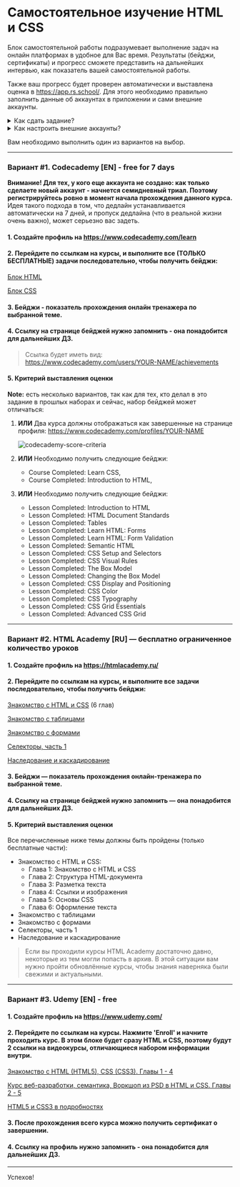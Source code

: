 # Самостоятельное изучение HTML и CSS

Блок самостоятельной работы подразумевает выполнение задач на онлайн платформах в удобное для Вас время. Результаты (бейджи, сертификаты) и прогресс сможете представить на дальнейших интервью, как показатель вашей самостоятельной работы.

Также ваш прогресс будет проверен автоматически и выставлена оценка в https://app.rs.school/. Для этого необходимо правильно заполнить данные об аккаунтах в приложении и сами внешние аккаунты.

<details>
  <summary>Как сдать задание?</summary>

1. Перейдите по этой ссылке https://app.rs.school/course/student/auto-test?course=rs-2020-q1.
2. Выберите соответствующее задание из списка (`Stage#1 HTML-CSS-self-education`).

![app-rsshool-submit](https://i.imgur.com/ePqIhPa.png)

3. Далее в поля `Codecademy Account` и(или) `HTML Academy Account` введите соответсвующий юзернейм (логин) и(или) в поля `Udemy: Certificate Id 1 && Udemy: Certificate Id 2` id полученных сертификатов на Udemy.
4. Нажмите на кнопку `Submit`.

    **Не стоит:** Вставлять ссылку, писать имя и фамилию через пробел, писать чужое имя пользователя, писать несуществующее имя. Если вы не делали какое-либо задание, просто оставьте поле пустым.
</details>

<details>
  <summary>Как настроить внешние аккаунты?</summary>

  ## Codecademy

  Перейдите на сайт [codecademy](https://www.codecademy.com). В правом верхнем углу нажмите на иконку своего профиля, а затем `My Profile`.

  ![select-profile](https://i.imgur.com/ZGli5mw.gif)

  Далее в строке браузера вы увидите свое имя пользователя.

  ![copy-username](https://i.imgur.com/o4qrU99.gif)

  Затем перейдите в `Account Settings`.

  ![account-settings](https://i.imgur.com/91lR40e.gif)

  Прокрутите страницу вниз, и установите переключатель `Who can view my profile` в положение `Everyone`. Сохраните изменения кнопкой `UPDATE PROFILE`.

  ![everyone](https://i.imgur.com/wfa3pSL.gif)


  ## Htmlacademy

  Перейдите на сайт [htmlacademy](https://htmlacademy.ru/). В правом верхнем углу нажмите на иконку своего профиля, а затем `Настройки`.

  ![settings](https://i.imgur.com/Sq3EcI5.gif)

  Далее перейдите в свой профиль.

  ![profile](https://i.imgur.com/Vexz2gD.gif)

  В строке браузера вы увидите свое имя пользователя.

  ![username](https://i.imgur.com/JcQfP8x.gif)

  Изначально ваш профиль скрыт, и вам необходимо подтвердить свою электронную почту.

  ![hidden-profile](https://i.imgur.com/BOC50W2.gif)

  Для этого вставьте код, полученный на ваш e-mail, указанный при регистрации на [htmlacademy](https://htmlacademy.ru/). Также вместо этого вы можете нажать на кнопку `Подтвердить эл. почту` в письме.

  ![email-confirmation](https://i.imgur.com/TegtCdW.gif)

  ## Udemy

  Cкопируйте id сертификатов, которые имеет вид `UC-XXXXXXXX`.

  ![udemy-cert-id](https://i.imgur.com/VtryS5I.png)
</details>

Вам необходимо выполнить один из вариантов на выбор.

----

### Вариант #1. Codecademy [EN] - free for 7 days

**Внимание! Для тех, у кого еще аккаунта не создано: как только сделаете новый аккаунт - начнется семидневный триал. Поэтому регистрируйтесь ровно в момент начала прохождения данного курса.** Идея такого подхода в том, что дедлайн устанавливается автоматически на 7 дней, и пропуск дедлайна (что в реальной жизни очень важно), может серьезно вас задеть.

#### 1. Создайте профиль на https://www.codecademy.com/learn
#### 2. Перейдите по ссылкам на курсы, и выполните все (ТОЛЬКО БЕСПЛАТНЫЕ) задачи последовательно, чтобы получить бейджи:

[Блок HTML](https://www.codecademy.com/learn/learn-html "Introduction to HTML")

[Блок CSS](https://www.codecademy.com/learn/learn-css "Introduction to CSS")

#### 3. Бейджи - показатель прохождения онлайн тренажера по выбранной теме.
#### 4. Ссылку на странице бейджей нужно запомнить - она понадобится для дальнейших ДЗ.
> Ссылка будет иметь вид: https://www.codecademy.com/users/YOUR-NAME/achievements
#### 5. Критерий выставления оценки
**Note:** есть несколько вариантов, так как для тех, кто делал в это задание в прошлых наборах и сейчас, набор бейджей может отличаться: 
1. **ИЛИ** Два курса должны отображаться как завершенные на странице профиля:
    https://www.codecademy.com/profiles/YOUR-NAME

    ![codecademy-score-criteria](https://i.imgur.com/mJl10iJ.png)
2. **ИЛИ** Необходимо получить следующие бейджи:
    - Course Completed: Learn CSS,
    - Course Completed: Introduction to HTML,
3. **ИЛИ** Необходимо получить следующие бейджи:
    - Lesson Completed: Introduction to HTML
    - Lesson Completed: HTML Document Standards
    - Lesson Completed: Tables
    - Lesson Completed: Learn HTML: Forms
    - Lesson Completed: Learn HTML: Form Validation
    - Lesson Completed: Semantic HTML
    - Lesson Completed: CSS Setup and Selectors
    - Lesson Completed: CSS Visual Rules
    - Lesson Completed: The Box Model
    - Lesson Completed: Changing the Box Model
    - Lesson Completed: CSS Display and Positioning
    - Lesson Completed: CSS Color
    - Lesson Completed: CSS Typography
    - Lesson Completed: CSS Grid Essentials
    - Lesson Completed: Advanced CSS Grid
----

### Вариант #2. HTML Academy [RU] — бесплатно ограниченное количество уроков

#### 1. Cоздайте профиль на https://htmlacademy.ru/
#### 2. Перейдите по ссылкам на курсы, и выполните все задачи последовательно, чтобы получить бейджи:

[Знакомство с HTML и CSS](https://htmlacademy.ru/courses/basic-html-css) (6 глав)

[Знакомство с таблицами](https://htmlacademy.ru/courses/39)

[Знакомство с формами](https://htmlacademy.ru/courses/46)

[Селекторы, часть 1](https://htmlacademy.ru/courses/42)

[Наследование и каскадирование](https://htmlacademy.ru/courses/66)

#### 3. Бейджи — показатель прохождения онлайн-тренажера по выбранной теме.
#### 4. Ссылку на странице бейджей нужно запомнить — она понадобится для дальнейших ДЗ.
#### 5. Критерий выставления оценки

Все перечисленные ниже темы должны быть пройдены (только бесплатные части):

- Знакомство с HTML и CSS:
   - Глава 1: Знакомство с HTML и CSS
   - Глава 2: Структура HTML-документа
   - Глава 3: Разметка текста
   - Глава 4: Ссылки и изображения
   - Глава 5: Основы СSS
   - Глава 6: Оформление текста
- Знакомство с таблицами
- Знакомство с формами
- Селекторы, часть 1
- Наследование и каскадирование

> Если вы проходили курсы HTML Academy достаточно давно, некоторые из тем могли попасть в архив.
> В этой ситуации вам нужно пройти обновлённые курсы, чтобы знания наверняка были свежими и актуальными.

----

### Вариант #3. Udemy [EN] - free

#### 1. Cоздайте профиль на https://www.udemy.com/
#### 2. Перейдите по ссылкам на курсы. Нажмите 'Enroll' и начните проходить курс. В этом блоке будет сразу HTML и CSS, поэтому будут 2 ссылки на видеокурсы, отличающиеся набором информации внутри.

[Знакомство с HTML (HTML5), CSS (CSS3). Главы 1 - 4](https://www.udemy.com/course/web-development-learn-by-doing-html5-css3-from-scratch-introductory/?LSNPUBID=JVFxdTr9V80&ranEAID=JVFxdTr9V80&ranMID=39197&ranSiteID=JVFxdTr9V80-anum4hcOr5KI1kQANicX1w "Introduction to HTML, CSS")

[Курс веб-разработки, семантика, Воркшоп из PSD в HTML и CSS. Главы 2 - 5](https://www.udemy.com/course/foundations-of-front-end-development/?LSNPUBID=JVFxdTr9V80&ranEAID=JVFxdTr9V80&ranMID=39197&ranSiteID=JVFxdTr9V80-dCxTqwVnZpdvDF4OcG4fEg "Web Development")

[HTML5 и CSS3 в подробностях](https://www.udemy.com/course/master-the-basics-of-html5-css3-beginner-web-development/?LSNPUBID=JVFxdTr9V80&ranEAID=JVFxdTr9V80&ranMID=39197&ranSiteID=JVFxdTr9V80-Nftx36h9FzJvZVjhej780Q "HTML5 & CSS3")

#### 3. После прохождения всего курса можно получить сертификат о завершении.
#### 4. Ссылку на профиль нужно запомнить - она понадобится для дальнейших ДЗ.

----

Успехов!
